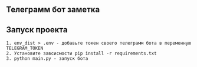 ## Телеграмм бот заметка

## Запуск проекта
    1. env_dist > .env - добавьте токен своего телеграмм бота в переменную TELEGRAM_TOKEN
    2. Установите завсисмости pip install -r requirements.txt
    3. python main.py - запуск бота 